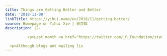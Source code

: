 ```yaml
---
title: Things are Getting Better and Better
date: '2018-11-08'
linkTitle: https://yihui.name/en/2018/11/getting-better/
source: Homepage on Yihui Xie | 谢益辉
description: |2-

          <p>Last month <a href="https://twitter.com/_R_Foundation/status/1050791571514413057">I suddently learned</a> that the R Core Team started a blog earlier this year. And of course, I was even more excited that the blog was based on <strong>blogdown</strong>. Given that the official R Project website had used <code>&lt;iframe&gt;</code> for nearly two decades, I was very delighted that they were finally embracing the newer world-wide web step by step.</p>

  <p>Although blogs and mailing lis
---
```


